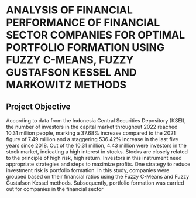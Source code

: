 # ANALYSIS OF FINANCIAL PERFORMANCE OF FINANCIAL SECTOR COMPANIES FOR OPTIMAL PORTFOLIO FORMATION USING FUZZY C-MEANS, FUZZY GUSTAFSON KESSEL AND MARKOWITZ METHODS

## Project Objective
According to data from the Indonesia Central Securities Depository (KSEI), the number of investors in the capital market throughout 2022 reached 10.31 million people, marking a 37.68% increase compared to the 2021 figure of 7.49 million and a staggering 536.42% increase in the last five years since 2018. Out of the 10.31 million, 4.43 million were investors in the stock market, indicating a high interest in stocks. Stocks are closely related to the principle of high risk, high return. Investors in this instrument need appropriate strategies and steps to maximize profits. One strategy to reduce investment risk is portfolio formation. In this study, companies were grouped based on their financial ratios using the Fuzzy C-Means and Fuzzy Gustafson Kessel methods. Subsequently, portfolio formation was carried out for companies in the financial sector
